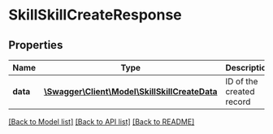 # SkillSkillCreateResponse

## Properties
Name | Type | Description | Notes
------------ | ------------- | ------------- | -------------
**data** | [**\Swagger\Client\Model\SkillSkillCreateData**](SkillSkillCreateData.md) | ID of the created record | 

[[Back to Model list]](../README.md#documentation-for-models) [[Back to API list]](../README.md#documentation-for-api-endpoints) [[Back to README]](../README.md)


